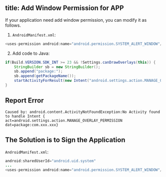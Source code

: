 title: Add Window Permission for APP 
---

If your application need add window permission, you can modify it as follows.

1. `AndroidManifest.xml`:
```java
<uses-permission android:name="android.permission.SYSTEM_ALERT_WINDOW"/>
```

2. Add code to Java:
```java
if(Build.VERSION.SDK_INT >= 23 && !Settings.canDrawOverlays(this)) {
    StringBuilder sb = new StringBuilder();
    sb.append("package:");
    sb.append(getPackageName());
    startActivityForResult(new Intent("android.settings.action.MANAGE_OVERLAY_PERMISSION",Uri.parse(sb.toString())),123);
}
```

## Report Error
```
Caused by: android.content.ActivityNotFoundException:No Activity found to handle Intent { act=android.settings.action.MANAGE_OVERLAY_PERMISSION dat=package:com.xxx.xxx}
```
## The Solution is to Sign the Application

`AndroidManifest.xml`:
```java
android:sharedUserId="android.uid.system"
...
<uses-permission android:name="android.permission.SYSTEM_ALERT_WINDOW"/>
```
